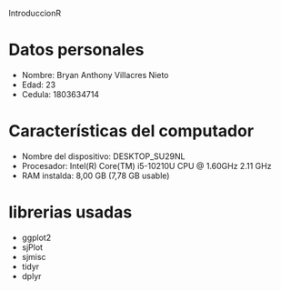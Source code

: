 
 IntroduccionR
# Datos personales
- Nombre: Bryan Anthony Villacres Nieto 
- Edad: 23
- Cedula: 1803634714
# Características del computador
- Nombre del dispositivo: DESKTOP_SU29NL
- Procesador:  Intel(R) Core(TM) i5-10210U CPU @ 1.60GHz   2.11 GHz
- RAM instalda: 8,00 GB (7,78 GB usable) 
# librerias usadas
- ggplot2
- sjPlot
- sjmisc
- tidyr
- dplyr
